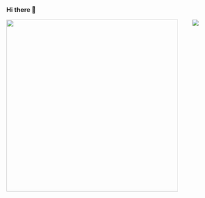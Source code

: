 ### Hi there 👋

<!--
**Jnaneshrompilli/jnaneshrompilli** is a ✨ _special_ ✨ repository because its `README.md` (this file) appears on your GitHub profile-->
<div>
<img  align="left" src="https://github-readme-stats.vercel.app/api?username=jnaneshrompilli&show_icons=true&theme=github_dark" width="450">
<img align="right"  src="https://github-readme-stats.vercel.app/api/top-langs/?username=jnaneshrompilli&layout=compact&hide=cmake width="275">
</div>


